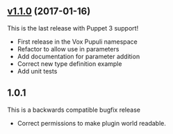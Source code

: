 ## [v1.1.0](https://github.com/voxpupuli/puppet-boolean/tree/v1.1.0) (2017-01-16)

This is the last release with Puppet 3 support!
* First release in the Vox Pupuli namespace
* Refactor to allow use in parameters
* Add documentation for parameter addition
* Correct new type definition example
* Add unit tests

1.0.1
-----

This is a backwards compatible bugfix release

  * Correct permissions to make plugin world readable.
